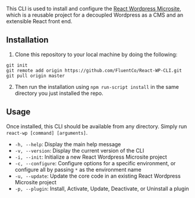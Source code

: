 This CLI is used to install and configure the [React Wordpress Microsite](https://github.com/FluentCo/React-Wordpress-Microsite), which is a reusable project for a decoupled Wordpress as a CMS and an extensible React front end.


## Installation
1. Clone this repository to your local machine by doing the following:
```
git init
git remote add origin https://github.com/FluentCo/React-WP-CLI.git
git pull origin master
```
2. Then run the installation using `npm run-script install` in the same directory you just installed the repo.


## Usage
Once installed, this CLI should be available from any directory. Simply run `react-wp [command] [arguments]`.

- `-h, --help`: Display the main help message
- `-v, --version`: Display the current version of the CLI
- `-i, --init`: Initialize a new React Wordpress Microsite project
- `-c, --configure`: Configure options for a specific environment, or configure all by passing `*` as the environment name
- `-u, --update`: Update the core code in an existing React Wordpress Microsite project
-  `-p, --plugin`: Install, Activate, Update, Deactivate, or Uninstall a plugin
